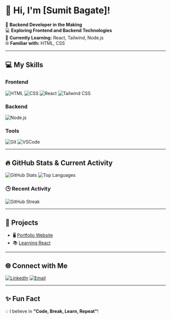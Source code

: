 # 👋 Hi, I'm [Sumit Bagate]!

🎯 **Backend Developer in the Making**  
💻 **Exploring Frontend and Backend Technologies**  
🌱 **Currently Learning:** React, Tailwind, Node.js  
🌐 **Familiar with:** HTML, CSS  

---

## 💻 My Skills
### Frontend
![HTML](https://img.shields.io/badge/HTML-E34F26?style=for-the-badge&logo=html5&logoColor=white)
![CSS](https://img.shields.io/badge/CSS-1572B6?style=for-the-badge&logo=css3&logoColor=white)
![React](https://img.shields.io/badge/React-61DAFB?style=for-the-badge&logo=react&logoColor=black)
![Tailwind CSS](https://img.shields.io/badge/Tailwind_CSS-38B2AC?style=for-the-badge&logo=tailwind-css&logoColor=white)

### Backend
![Node.js](https://img.shields.io/badge/Node.js-339933?style=for-the-badge&logo=node.js&logoColor=white)

### Tools
![Git](https://img.shields.io/badge/Git-F05032?style=for-the-badge&logo=git&logoColor=white)
![VSCode](https://img.shields.io/badge/VS_Code-007ACC?style=for-the-badge&logo=visual-studio-code&logoColor=white)

---

## 🔥 GitHub Stats & Current Activity
![GitHub Stats](https://github-readme-stats.vercel.app/api?username=yourusername&show_icons=true&theme=radical)
![Top Languages](https://github-readme-stats.vercel.app/api/top-langs/?username=yourusername&layout=compact&theme=radical)

### 🕒 Recent Activity
![GitHub Streak](https://streak-stats.demolab.com?user=yourusername&theme=radical&hide_border=true&date_format=j%20M%5B%20Y%5D)

---

## 🌟 Projects
- 🖥️ [Portfolio Website](https://yourportfolio.com)  
- 📚 [Learning React](https://github.com/yourusername/learning-react)  

---

## 🌐 Connect with Me
[![LinkedIn](https://img.shields.io/badge/LinkedIn-Connect-blue?style=for-the-badge&logo=linkedin)](https://www.linkedin.com/in/sumit-bagate-97871b296/)
[![Email](https://img.shields.io/badge/Email-Send_Email-red?style=for-the-badge&logo=gmail&logoColor=white)](sumitbagate3@gmail.com)

---

## ✨ Fun Fact
💡 I believe in **"Code, Break, Learn, Repeat"**!
